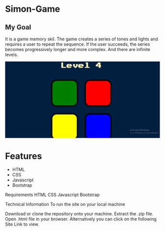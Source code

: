 # Simon-Game

## My Goal


It is a game memory skil. The game creates a series of tones and lights and requires a user to repeat the sequence. If the user succeeds, the series becomes progressively longer and more complex. And there are infinite levels.



![Finished App](demo/simon_giff.gif)



<h1>Features</h1>
<ul>
  <li>HTML</li>
  <li>CSS</li>
  <li>Javascript</li>
  <li>Bootstrap</li>
</ul>



Requirements
HTML
CSS
Javascript
Bootstrap

Technical Information
To run the site on your local machine

Download or clone the repository onto your machine.
Extract the .zip file.
Open .html file in your browser.
Alternatively you can click on the following Site Link to view.





